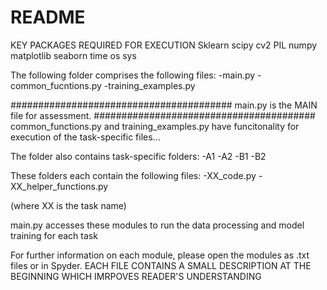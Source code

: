 # README
 KEY PACKAGES REQUIRED FOR EXECUTION
 Sklearn
 scipy
 cv2
 PIL
 numpy
 matplotlib
 seaborn
 time
 os
 sys 
 
 
The following folder comprises the following files:
-main.py
-common_fucntions.py
-training_examples.py

########################################
main.py is the MAIN file for assessment. 
########################################
common_functions.py and training_examples.py have funcitonality for execution of the task-specific files...


The folder also contains task-specific folders:
-A1
-A2
-B1
-B2

These folders each contain the following files:
-XX_code.py
-XX_helper_functions.py

(where XX is the task name)


main.py accesses these modules to run the data processing and model training for each task


For further information on each module, please open the modules as .txt files or in Spyder.
EACH FILE CONTAINS A SMALL DESCRIPTION AT THE BEGINNING WHICH IMRPOVES READER'S UNDERSTANDING
